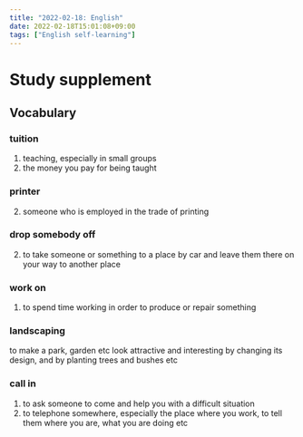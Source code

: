 ```yaml
---
title: "2022-02-18: English"
date: 2022-02-18T15:01:08+09:00
tags: ["English self-learning"]
---
```


# Study supplement
## Vocabulary
### tuition
1. teaching, especially in small groups
2. the money you pay for being taught

### printer
2. someone who is employed in the trade of printing

### drop somebody off
2. to take someone or something to a place by car and leave them there on your way to another place

### work on
1. to spend time working in order to produce or repair something

### landscaping
to make a park, garden etc look attractive and interesting by changing its design, and by planting trees and bushes etc

### call in
1. to ask someone to come and help you with a difficult situation
2. to telephone somewhere, especially the place where you work, to tell them where you are, what you are doing etc